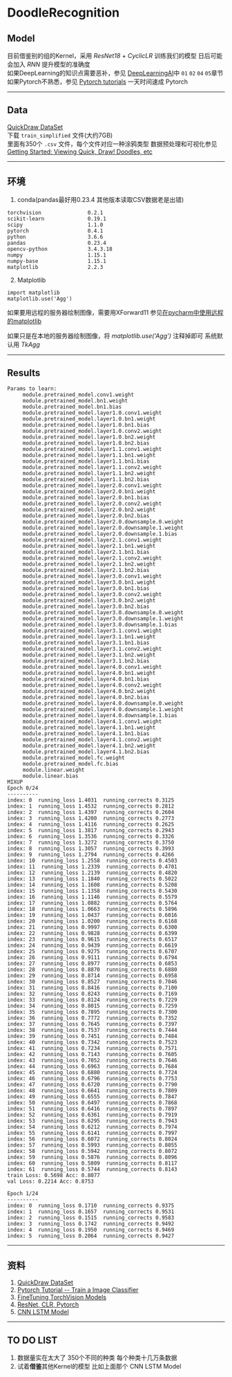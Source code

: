 # DoodleRecognition

## Model
目前借鉴别的组的Kernel，采用 *ResNet18* + *CyclicLR* 训练我们的模型 日后可能会加入 *RNN* 提升模型的准确度  
如果DeepLearning的知识点需要恶补，参见 [DeepLearningAI](https://mooc.study.163.com/smartSpec/detail/1001319001.htm)中 `01` `02` `04` `05`章节  
如果Pytorch不熟悉，参见 [Pytorch tutorials](https://pytorch.org/tutorials/) 一天时间速成 Pytorch

------

## Data
[QuickDraw DataSet](https://www.kaggle.com/c/quickdraw-doodle-recognition/data)  
下载 `train_simplified` 文件(大约7GB)  
里面有350个 `.csv` 文件，每个文件对应一种涂鸦类型 
数据预处理和可视化参见 [Getting Started: Viewing Quick, Draw! Doodles, etc
](https://www.kaggle.com/inversion/getting-started-viewing-quick-draw-doodles-etc)

----

## 环境
1. conda(pandas最好用0.23.4 其他版本读取CSV数据老是出错)
```
torchvision               0.2.1                    
scikit-learn              0.19.1         
scipy                     1.1.0           
pytorch                   0.4.1         
python                    3.6.6                
pandas                    0.23.4          
opencv-python             3.4.3.18                 
numpy                     1.15.1          
numpy-base                1.15.1         
matplotlib                2.2.3            
```

2. Matplotlib
```
import matplotlib
matplotlib.use('Agg')
```

如果要用远程的服务器绘制图像，需要用XForward11 参见[在pycharm中使用远程的matplotlib](https://stackoverflow.com/questions/30813370/how-can-i-enable-x-11-forwarding-in-pycharm-when-connecting-to-vagrant-or-a-rem/32945380#32945380)

如果只是在本地的服务器绘制图像，将 *matplotlib.use('Agg')* 注释掉即可 系统默认用 *TkAgg*

----

## Results
```
Params to learn:
	 module.pretrained_model.conv1.weight
	 module.pretrained_model.bn1.weight
	 module.pretrained_model.bn1.bias
	 module.pretrained_model.layer1.0.conv1.weight
	 module.pretrained_model.layer1.0.bn1.weight
	 module.pretrained_model.layer1.0.bn1.bias
	 module.pretrained_model.layer1.0.conv2.weight
	 module.pretrained_model.layer1.0.bn2.weight
	 module.pretrained_model.layer1.0.bn2.bias
	 module.pretrained_model.layer1.1.conv1.weight
	 module.pretrained_model.layer1.1.bn1.weight
	 module.pretrained_model.layer1.1.bn1.bias
	 module.pretrained_model.layer1.1.conv2.weight
	 module.pretrained_model.layer1.1.bn2.weight
	 module.pretrained_model.layer1.1.bn2.bias
	 module.pretrained_model.layer2.0.conv1.weight
	 module.pretrained_model.layer2.0.bn1.weight
	 module.pretrained_model.layer2.0.bn1.bias
	 module.pretrained_model.layer2.0.conv2.weight
	 module.pretrained_model.layer2.0.bn2.weight
	 module.pretrained_model.layer2.0.bn2.bias
	 module.pretrained_model.layer2.0.downsample.0.weight
	 module.pretrained_model.layer2.0.downsample.1.weight
	 module.pretrained_model.layer2.0.downsample.1.bias
	 module.pretrained_model.layer2.1.conv1.weight
	 module.pretrained_model.layer2.1.bn1.weight
	 module.pretrained_model.layer2.1.bn1.bias
	 module.pretrained_model.layer2.1.conv2.weight
	 module.pretrained_model.layer2.1.bn2.weight
	 module.pretrained_model.layer2.1.bn2.bias
	 module.pretrained_model.layer3.0.conv1.weight
	 module.pretrained_model.layer3.0.bn1.weight
	 module.pretrained_model.layer3.0.bn1.bias
	 module.pretrained_model.layer3.0.conv2.weight
	 module.pretrained_model.layer3.0.bn2.weight
	 module.pretrained_model.layer3.0.bn2.bias
	 module.pretrained_model.layer3.0.downsample.0.weight
	 module.pretrained_model.layer3.0.downsample.1.weight
	 module.pretrained_model.layer3.0.downsample.1.bias
	 module.pretrained_model.layer3.1.conv1.weight
	 module.pretrained_model.layer3.1.bn1.weight
	 module.pretrained_model.layer3.1.bn1.bias
	 module.pretrained_model.layer3.1.conv2.weight
	 module.pretrained_model.layer3.1.bn2.weight
	 module.pretrained_model.layer3.1.bn2.bias
	 module.pretrained_model.layer4.0.conv1.weight
	 module.pretrained_model.layer4.0.bn1.weight
	 module.pretrained_model.layer4.0.bn1.bias
	 module.pretrained_model.layer4.0.conv2.weight
	 module.pretrained_model.layer4.0.bn2.weight
	 module.pretrained_model.layer4.0.bn2.bias
	 module.pretrained_model.layer4.0.downsample.0.weight
	 module.pretrained_model.layer4.0.downsample.1.weight
	 module.pretrained_model.layer4.0.downsample.1.bias
	 module.pretrained_model.layer4.1.conv1.weight
	 module.pretrained_model.layer4.1.bn1.weight
	 module.pretrained_model.layer4.1.bn1.bias
	 module.pretrained_model.layer4.1.conv2.weight
	 module.pretrained_model.layer4.1.bn2.weight
	 module.pretrained_model.layer4.1.bn2.bias
	 module.pretrained_model.fc.weight
	 module.pretrained_model.fc.bias
	 module.linear.weight
	 module.linear.bias
MIXUP
Epoch 0/24
----------
index: 0  running_loss 1.4031  running_corrects 0.3125
index: 1  running_loss 1.4532  running_corrects 0.2812
index: 2  running_loss 1.4397  running_corrects 0.2604
index: 3  running_loss 1.4200  running_corrects 0.2773
index: 4  running_loss 1.4116  running_corrects 0.2625
index: 5  running_loss 1.3817  running_corrects 0.2943
index: 6  running_loss 1.3536  running_corrects 0.3326
index: 7  running_loss 1.3272  running_corrects 0.3750
index: 8  running_loss 1.3057  running_corrects 0.3993
index: 9  running_loss 1.2794  running_corrects 0.4266
index: 10  running_loss 1.2558  running_corrects 0.4503
index: 11  running_loss 1.2339  running_corrects 0.4701
index: 12  running_loss 1.2139  running_corrects 0.4820
index: 13  running_loss 1.1840  running_corrects 0.5022
index: 14  running_loss 1.1608  running_corrects 0.5208
index: 15  running_loss 1.1358  running_corrects 0.5430
index: 16  running_loss 1.1146  running_corrects 0.5579
index: 17  running_loss 1.0882  running_corrects 0.5764
index: 18  running_loss 1.0663  running_corrects 0.5896
index: 19  running_loss 1.0437  running_corrects 0.6016
index: 20  running_loss 1.0200  running_corrects 0.6168
index: 21  running_loss 0.9997  running_corrects 0.6300
index: 22  running_loss 0.9828  running_corrects 0.6399
index: 23  running_loss 0.9615  running_corrects 0.6517
index: 24  running_loss 0.9439  running_corrects 0.6619
index: 25  running_loss 0.9275  running_corrects 0.6707
index: 26  running_loss 0.9111  running_corrects 0.6794
index: 27  running_loss 0.8977  running_corrects 0.6853
index: 28  running_loss 0.8870  running_corrects 0.6880
index: 29  running_loss 0.8714  running_corrects 0.6958
index: 30  running_loss 0.8527  running_corrects 0.7046
index: 31  running_loss 0.8416  running_corrects 0.7100
index: 32  running_loss 0.8243  running_corrects 0.7169
index: 33  running_loss 0.8124  running_corrects 0.7229
index: 34  running_loss 0.8015  running_corrects 0.7259
index: 35  running_loss 0.7895  running_corrects 0.7300
index: 36  running_loss 0.7772  running_corrects 0.7352
index: 37  running_loss 0.7645  running_corrects 0.7397
index: 38  running_loss 0.7537  running_corrects 0.7444
index: 39  running_loss 0.7451  running_corrects 0.7484
index: 40  running_loss 0.7342  running_corrects 0.7523
index: 41  running_loss 0.7234  running_corrects 0.7571
index: 42  running_loss 0.7143  running_corrects 0.7605
index: 43  running_loss 0.7052  running_corrects 0.7646
index: 44  running_loss 0.6963  running_corrects 0.7684
index: 45  running_loss 0.6880  running_corrects 0.7724
index: 46  running_loss 0.6796  running_corrects 0.7753
index: 47  running_loss 0.6720  running_corrects 0.7790
index: 48  running_loss 0.6641  running_corrects 0.7809
index: 49  running_loss 0.6555  running_corrects 0.7847
index: 50  running_loss 0.6497  running_corrects 0.7868
index: 51  running_loss 0.6416  running_corrects 0.7897
index: 52  running_loss 0.6361  running_corrects 0.7919
index: 53  running_loss 0.6295  running_corrects 0.7943
index: 54  running_loss 0.6212  running_corrects 0.7974
index: 55  running_loss 0.6141  running_corrects 0.7997
index: 56  running_loss 0.6072  running_corrects 0.8024
index: 57  running_loss 0.5993  running_corrects 0.8055
index: 58  running_loss 0.5942  running_corrects 0.8072
index: 59  running_loss 0.5876  running_corrects 0.8096
index: 60  running_loss 0.5809  running_corrects 0.8117
index: 61  running_loss 0.5744  running_corrects 0.8143
train Loss: 0.5698 Acc: 0.8077
val Loss: 0.2214 Acc: 0.8753

Epoch 1/24
----------
index: 0  running_loss 0.1710  running_corrects 0.9375
index: 1  running_loss 0.1657  running_corrects 0.9531
index: 2  running_loss 0.1515  running_corrects 0.9583
index: 3  running_loss 0.1742  running_corrects 0.9492
index: 4  running_loss 0.1950  running_corrects 0.9469
index: 5  running_loss 0.2064  running_corrects 0.9427
```

----

## 资料
1. [QuickDraw DataSet](https://github.com/googlecreativelab/quickdraw-dataset#the-raw-moderated-dataset)
2. [Pytorch Tutorial -- Train a Image Classifier](https://pytorch.org/tutorials/beginner/blitz/cifar10_tutorial.html#sphx-glr-beginner-blitz-cifar10-tutorial-py)
3. [FineTuning TorchVision Models](https://pytorch.org/tutorials/beginner/finetuning_torchvision_models_tutorial.html)
4. [ResNet, CLR, Pytorch](https://www.kaggle.com/prajjwal/resnet-clr-pytorch)
5. [CNN LSTM Model](https://www.kaggle.com/kmader/quickdraw-baseline-lstm-reading-and-submission)

----

## TO DO LIST
1. 数据量实在太大了 350个不同的种类 每个种类十几万条数据
2. 试着**借鉴**其他Kernel的模型 比如上面那个 CNN LSTM Model
